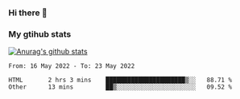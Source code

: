 ### Hi there 👋

### My gtihub stats

[![Anurag's github stats](https://github-readme-stats.vercel.app/api?username=gaozhidong)](https://github.com/gaozhidong/github-readme-stats)

<!--START_SECTION:waka-->

```text
From: 16 May 2022 - To: 23 May 2022

HTML       2 hrs 3 mins    ██████████████████████▒░░   88.71 %
Other      13 mins         ██▒░░░░░░░░░░░░░░░░░░░░░░   09.52 %
```

<!--END_SECTION:waka-->